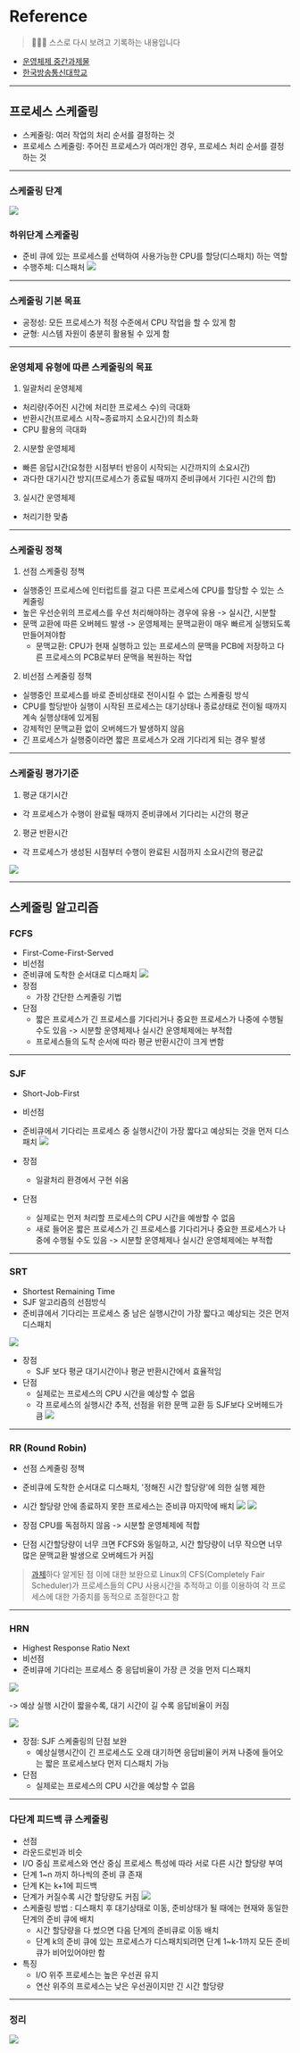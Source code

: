 
# Reference
> 🙇🏻‍♂️ 스스로 다시 보려고 기록하는 내용입니다

- [운영체제 중간과제물](https://curvy-roast-a88.notion.site/d5e9b5f1b5534c90a77b3d818fa41d93?pvs=4)
- [한국방송통신대학교](https://www.knou.ac.kr/knou/index.do?epTicket=ST-916435-Gtok0rF7k3emwse1uu6koP06Mqt6Qcxwlau-13)

---
## 프로세스 스케줄링

- 스케줄링: 여러 작업의 처리 순서를 결정하는 것
- 프로세스 스케줄링: 주어진 프로세스가 여러개인 경우, 프로세스 처리 순서를 결정하는 것

---

### 스케줄링 단계

![](https://velog.velcdn.com/images/urtimeislimited/post/fd142fd1-8170-4110-a1a8-e52f03e412d7/image.png)

### 하위단계 스케줄링

- 준비 큐에 있는 프로세스를 선택하여 사용가능한 CPU를 할당(디스패치) 하는 역할
- 수행주체: 디스패처
![](https://velog.velcdn.com/images/urtimeislimited/post/ae36465a-1d58-491a-864e-85d8aa0b134e/image.png)

---

### 스케줄링 기본 목표

- 공정성: 모든 프로세스가 적정 수준에서 CPU 작업을 할 수 있게 함
- 균형: 시스템 자원이 충분히 활용될 수 있게 함

---

### 운영체제 유형에 따른 스케줄링의 목표

1. 일괄처리 운영체제 

- 처리량(주어진 시간에 처리한 프로세스 수)의 극대화
- 반환시간(프로세스 시작~종료까지 소요시간)의 최소화
- CPU 활용의 극대화

2. 시분할 운영체제

- 빠른 응답시간(요청한 시점부터 반응이 시작되는 시간까지의 소요시간)
- 과다한 대기시간 방지(프로세스가 종료될 때까지 준비큐에서 기다린 시간의 합)

3. 실시간 운영체제
- 처리기한 맞춤

---
### 스케줄링 정책

1. 선점 스케줄링 정책

- 실행중인 프로세스에 인터럽트를 걸고 다른 프로세스에 CPU를 할당할 수 있는 스케줄링
- 높은 우선순위의 프로세스를 우선 처리해야하는 경우에 유용 -> 실시간, 시분할
- 문맥 교환에 따른 오버헤드 발생 -> 운영체제는 문맥교환이 매우 빠르게 실행되도록 만들어져야함
  - 문맥교환: CPU가 현재 실행하고 있는 프로세스의 문맥을 PCB에 저장하고 다른 프로세스의 PCB로부터 문맥을 복원하는 작업
  
2. 비선점 스케줄링 정책

- 실행중인 프로세스를 바로 준비상태로 전이시킬 수 없는 스케줄링 방식
- CPU를 할당받아 실행이 시작된 프로세스는 대기상태나 종료상태로 전이될 때까지 계속 실행상태에 있게됨
- 강제적인 문맥교환 없이 오버헤드가 발생하지 않음
- 긴 프로세스가 실행중이라면 짧은 프로세스가 오래 기다리게 되는 경우 발생

---

### 스케줄링 평가기준

1. 평균 대기시간

- 각 프로세스가 수행이 완료될 때까지 준비큐에서 기다리는 시간의 평균

2. 평균 반환시간

- 각 프로세스가 생성된 시점부터 수행이 완료된 시점까지 소요시간의 평균값

![](https://velog.velcdn.com/images/urtimeislimited/post/01624827-a801-4885-ae00-d31fe99873b7/image.png)

---

## 스케줄링 알고리즘

### FCFS

- First-Come-First-Served
- 비선점
- 준비큐에 도착한 순서대로 디스패치
![](https://velog.velcdn.com/images/urtimeislimited/post/7d3030b6-ba98-44b4-8978-53aa74e9e728/image.png)
- 장점
  - 가장 간단한 스케줄링 기법
- 단점
  - 짧은 프로세스가 긴 프로세스를 기다리거나 중요한 프로세스가 나중에 수행될 수도 있음 -> 시분할 운영체제나 실시간 운영체제에는 부적합
  - 프로세스들의 도착 순서에 따라 평균 반환시간이 크게 변함
  
---

### SJF

- Short-Job-First
- 비선점
- 준비큐에서 기다리는 프로세스 중 실행시간이 가장 짧다고 예상되는 것을 먼저 디스패치
![](https://velog.velcdn.com/images/urtimeislimited/post/683da1e7-ce73-4a8c-93fe-ec62d263aeda/image.png)

- 장점
  - 일괄처리 환경에서 구현 쉬움
- 단점
  - 실제로는 먼저 처리할 프로세스의 CPU 시간을 예쌍할 수 없음
  - 새로 들어온 짧은 프로세스가 긴 프로세스를 기다리거나 중요한 프로세스가 나중에 수행될 수도 있음 -> 시분할 운영체제나 실시간 운영체제에는 부적합
  
---

### SRT

- Shortest Remaining Time
- SJF 알고리즘의 선점방식
- 준비큐에서 기다리는 프로세스 중 남은 실행시간이 가장 짧다고 예상되는 것은 먼저 디스패치

![](https://velog.velcdn.com/images/urtimeislimited/post/b4e47d8d-62da-4ecc-8f9d-c9550ecc0d40/image.png)

- 장점
  - SJF 보다 평균 대기시간이나 평균 반환시간에서 효율적임
- 단점
  - 실제로는 프로세스의 CPU 시간을 예상할 수 없음
  - 각 프로세스의 실행시간 추적, 선점을 위한 문맥 교환 등 SJF보다 오버헤드가 큼
 ![](https://velog.velcdn.com/images/urtimeislimited/post/c35109e9-f75b-4cad-ab90-099ad86db38b/image.png)

---

### RR (Round Robin)

- 선점 스케줄링 정책
- 준비큐에 도착한 순서대로 디스패치, '정해진 시간 할당량'에 의한 실행 제한
- 시간 할당량 안에 종료하지 못한 프로세스는 준비큐 마지막에 배치
![](https://velog.velcdn.com/images/urtimeislimited/post/9f826a0a-10b3-4de6-9fcb-dad460c370be/image.png)
![](https://velog.velcdn.com/images/urtimeislimited/post/67ef6295-96e1-4e23-92a5-332ee3677d76/image.png)

- 장점
CPU를 독점하지 않음 -> 시분할 운영체제에 적합
- 단점
시간할당량이 너무 크면 FCFS와 동일하고,
시간 할당량이 너무 작으면 너무 많은 문맥교환 발생으로 오버헤드가 커짐

> [과제](https://curvy-roast-a88.notion.site/d5e9b5f1b5534c90a77b3d818fa41d93?pvs=4)하다 알게된 점 
이에 대한 보완으로 Linux의 CFS(Completely Fair Scheduler)가 프로세스들의 CPU 사용시간을 추적하고 이를 이용하여 각 프로세스에 대한 가중치를 동적으로 조절한다고 함

---

### HRN

- Highest Response Ratio Next
- 비선점
- 준비큐에 기다리는 프로세스 중 응답비율이 가장 큰 것을 먼저 디스패치

![](https://velog.velcdn.com/images/urtimeislimited/post/6ed69784-034d-4860-af3c-a52c06198f01/image.png)

-> 예상 실행 시간이 짧을수록, 대기 시간이 길 수록 응답비율이 커짐

![](https://velog.velcdn.com/images/urtimeislimited/post/45cc8b84-a958-493a-80f8-bd7c7eb42b63/image.png)


- 장점: SJF 스케줄링의 단점 보완
  - 예상실행시간이 긴 프로세스도 오래 대기하면 응답비율이 커져 나중에 들어오는 짧은 프로세스보다 먼저 디스패치 가능
- 단점
  - 실제로는 프로세스의 CPU 시간을 예상할 수 없음
---

### 다단계 피드백 큐 스케줄링

- 선점
- 라운드로빈과 비슷
- I/O 중심 프로세스와 연산 중심 프로세스 특성에 따라 서로 다른 시간 할당량 부여
- 단계 1~n 까지 하나씩의 준비 큐 존재
- 단계 K는 k+1에 피드백
- 단계가 커질수록 시간 할당량도 커짐
![](https://velog.velcdn.com/images/urtimeislimited/post/f2c6c158-f1aa-450d-ada1-e2416819baeb/image.png)
- 스케줄링 방법 : 디스패치 후 대기상태로 이동, 준비상태가 될 때에는 현재와 동일한 단계의 준비 큐에 배치
  - 시간 할당량을 다 썼으면 다음 단계의 준비큐로 이동 배치
  - 단계 k의 준비 큐에 있는 프로세스가 디스패치되려면 단계 1~k-1까지 모든 준비큐가 비어있어야만 함
- 특징
  - I/O 위주 프로세스는 높은 우선권 유지
  - 연산 위주의 프로세스는 낮은 우선권이지만 긴 시간 할당량
---
### 정리

![](https://velog.velcdn.com/images/urtimeislimited/post/631514ea-a9fd-478a-b890-7ef4aed08d00/image.png)


